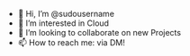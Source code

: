 - 👋 Hi, I’m @sudousername
- 👀 I’m interested in Cloud
- 💞️ I’m looking to collaborate on new Projects
- 📫 How to reach me: via DM!
